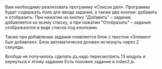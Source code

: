 Вам необходимо реализовать программу «Список дел». Программа будет содержать поле для ввода задания, а также две кнопки: добавить и отобразить. При нажатии на кнопку "Добавить" – задание добавляется ко всему списку, а при нажатии "Отобразить" – задания отображаются в виде списка под кнопками.

Также при добавлении задания появляется блок с текстом «Элемент был добавлен». Блок автоматически должен исчезнуть через 2 секунды.

Вообще не получилось сделать дз,надо пересмотреть 13 модуль и вернуться к этому заданию
Есть похожее задание в index2.js.


